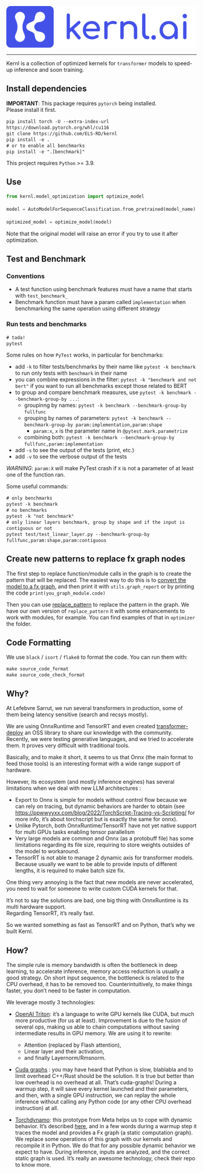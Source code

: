 ![Kernl logo](./resources/images/logo-readme.svg)

---

Kernl is a collection of optimized kernels for `transformer` models to speed-up inference and soon training.

## Install dependencies

**IMPORTANT**: This package requires `pytorch` being installed.\
Please install it first.

```shell
pip install torch -U --extra-index-url https://download.pytorch.org/whl/cu116
git clone https://github.com/ELS-RD/kernl
pip install -e .
# or to enable all benchmarks
pip install -e ".[benchmark]"
```

This project requires `Python` >= 3.9.

## Use

```python
from kernl.model_optimization import optimize_model

model = AutoModelForSequenceClassification.from_pretrained(model_name).eval().cuda()

optimized_model = optimize_model(model)
```

Note that the original model will raise an error if you try to use it after optimization.

## Test and Benchmark

### Conventions

- A test function using benchmark features must have a name that starts with `test_benchmark_`
- Benchmark function must have a param called `implementation` when benchmarking the same operation using different
  strategy

### Run tests and benchmarks

```shell
# tada!
pytest
```

Some rules on how `PyTest` works, in particular for benchmarks:

- add `-k` to filter tests/benchmarks by their name like `pytest -k benchmark` to run only tests with `benchmark`
  in their name
- you can combine expressions in the filter: `pytest -k "benchmark and not bert"` if you want to run all benchmarks
  except those related to BERT
- to group and compare benchmark measures, use `pytest -k benchmark --benchmark-group-by ...`:
  - groupinng by names: `pytest -k benchmark --benchmark-group-by fullfunc`
  - grouping by names of parameters: `pytest -k benchmark --benchmark-group-by param:implementation,param:shape`
    - `param:x`, `x` is the parameter name in `@pytest.mark.parametrize`
  - combining both: `pytest -k benchmark --benchmark-group-by fullfunc,param:implementation`
- add `-s` to see the output of the tests (print, etc.)
- add `-v` to see the verbose output of the tests

*WARNING*: `param:X` will make PyTest crash if `X` is not a parameter of at least one of the function ran.

Some useful commands:

```shell
# only benchmarks
pytest -k benchmark
# no benchmarks
pytest -k "not benchmark"
# only linear layers benchmark, group by shape and if the input is contiguous or not 
pytest test/test_linear_layer.py --benchmark-group-by fullfunc,param:shape,param:contiguous
```

## Create new patterns to replace fx graph nodes

The first step to replace function/module calls in the graph is to create the pattern that will be replaced.
The easiest way to do this is to [convert the model to a fx graph](https://pytorch.org/docs/stable/fx.html), and then
print it with `utils.graph_report` or by printing the code `print(you_graph_module.code)`

Then you can use [replace_pattern](https://pytorch.org/docs/stable/fx.html#torch.fx.replace_pattern) to replace the
pattern in the graph. We have our own version of `replace_pattern` it with some enhancements to work with modules, for
example. You can find examples of that in `optimizer` the folder.

## Code Formatting

We use `black` / `isort` / `flake8` to format the code. You can run them with:

```shell
make source_code_format
make source_code_check_format
```

## Why?

At Lefebvre Sarrut, we run several transformers in production, some of them being latency sensitive (search and recsys mostly).

We are using OnnxRuntime and TensorRT and even created 
[transformer-deploy](https://github.com/ELS-RD/transformer-deploy) an OSS library to share our knowledge with the community.  
Recently, we were testing generative languages, and we tried to accelerate them. It proves very difficult with traditional tools.

Basically, and to make it short, it seems to us that Onnx (the main format to feed those tools) is an interesting 
format with a wide range support of hardware. 

However, its ecosystem (and mostly inference engines) has several limitations when we deal with new LLM architectures :

* Export to Onnx is simple for models without control flow because we can rely on tracing, 
  but dynamic behaviors are harder to obtain (see https://ppwwyyxx.com/blog/2022/TorchScript-Tracing-vs-Scripting/ for 
  more info, it’s about torchscript but is exactly the same for onnx).
* Unlike Pytorch, both OnnxRuntime/TensorRT have not yet native support for multi GPUs tasks enabling tensor parallelism
* Very large models are common and Onnx (as a protobuff file) has some limitations regarding its file size, 
  requiring to store weights outsides of the model to workaround.
* TensorRT is not able to manage 2 dynamic axis for transformer models. 
  Because usually we want to be able to provide inputs of different lengths, it is required to make batch size fix.

One thing very annoying is the fact that new models are never accelerated, you need to wait for someone to write custom CUDA kernels for that.

It’s not to say the solutions are bad, one big thing with OnnxRuntime is its multi hardware support.  
Regarding TensorRT, it’s really fast.

So we wanted something as fast as TensorRT and on Python, that’s why we built Kernl.

## How?

The simple rule is memory bandwidth is often the bottleneck in deep learning, to accelerate inference, memory access reduction is usually a good strategy. On short input sequence, the bottleneck is related to the CPU overhead, it has to be removed too. Counterintuitively, to make things faster, you don’t need to be faster in computation.

We leverage mostly 3 technologies:

* [OpenAI Triton](https://triton-lang.org/): it’s a language to write GPU kernels like CUDA, but much more productive
  (for us at least). Improvement is due to the fusion of several ops, making us able to chain computations without
  saving intermediate results in GPU memory. We are using it to rewrite:

  * Attention (replaced by Flash attention),
  * Linear layer and their activation,
  * and finally Layernorm/Rmsnorm.

* [Cuda graphs](https://pytorch.org/blog/accelerating-pytorch-with-cuda-graphs/) : you may have heard that Python is slow,
  blablabla  and to limit overhead C++/Rust should be the solution.
  It is true but better than low overhead is no overhead at all. That’s cuda-graphs!
  During a warmup step, it will save every kernel launched and their parameters, and then, with a single GPU instruction,
  we can replay the whole inference without calling any Python code (or any other CPU overhead instruction) at all.

* [Torchdynamo](https://github.com/pytorch/torchdynamo/): this prototype from Meta helps us to cope with dynamic
  behavior. It’s described [here](https://dev-discuss.pytorch.org/t/torchinductor-a-pytorch-native-compiler-with-define-by-run-ir-and-symbolic-shapes/747),
  and in a few words during a warmup step it traces the model and provides a Fx graph (a static computation graph).
  We replace some operations of this graph with our kernels and recompile it in Python.
  We do that for any possible dynamic behavior we expect to have. During inference, inputs are analyzed, and the correct
  static graph is used. It’s really an awesome technology, check their repo to know more.
